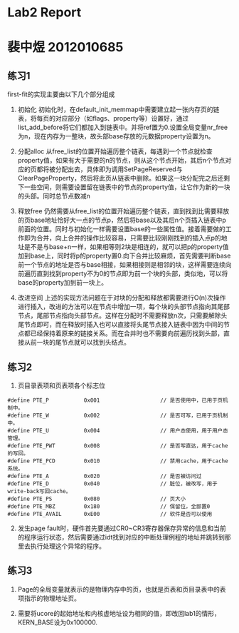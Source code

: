 # Lab2 Report
# 裴中煜 2012010685

## 练习1

first-fit的实现主要由以下几个部分组成

1. 初始化
初始化时，在default_init_memmap中需要建立起一张内存页的链表，将每页的对应部分（如flags、property等）设置好，通过list_add_before将它们都加入到链表中。并将ref置为0.设置全局变量nr_free为n，现在内存为一整块，故头部base存放的元数据property设置为n。

2. 分配alloc
从free_list的位置开始遍历整个链表，每遇到一个节点就检查property值，如果有大于需要的n的节点，则从这个节点开始，其后n个节点对应的页都将被分配出去，具体即为调用SetPageReserved与ClearPageProperty，然后将此页从链表中删除。如果这一块分配完之后还剩下一些空间，则需要设置留在链表中的节点的property值，让它作为新的一块的头部。同时总节点数减n

3. 释放free
仍然需要从free_list的位置开始遍历整个链表，直到找到比需要释放的页base地址恰好大一点的节点p，然后将base以及其后n个页插入链表中p前面的位置。同时与初始化一样需要设置base的一些属性值。接着需要做的工作即为合并，向上合并的操作比较容易，只需要比较刚刚找到的插入点p的地址是不是与base+n一样，如果相等则2块是相连的，就可以把p的property值加到base上，同时将p的property置0.向下合并比较麻烦，首先需要判断base前一个节点的地址是否与base相接，如果相接则是相邻的块，这样需要连续向前遍历直到找到property不为0的节点即为前一个块的头部，类似地，可以将base的property加到前一块上。

4. 改进空间
上述的实现方法问题在于对块的分配和释放都需要进行O(n)次操作进行插入，改进的方法可以在节点中增加一项，每个块的头部节点指向其尾部节点，尾部节点指向头部节点。这样在分配时不需要释放n次，只需要解除头尾节点即可，而在释放时插入也可以直接将头尾节点接入链表中因为中间的节点都已经保持着原来的链接关系。而在合并时也不需要向前遍历找到头部，直接从前一块的尾节点就可以找到头结点。

## 练习2

1. 页目录表项和页表项各个标志位

```
#define PTE_P           0x001                   // 是否使用中，已用于页机制中。
#define PTE_W           0x002                   // 是否可写，已用于页机制中。
#define PTE_U           0x004                   // 用户态使用，用于用户态管理。
#define PTE_PWT         0x008                   // 是否写直达，用于cache的写回。
#define PTE_PCD         0x010                   // 禁用cache，用于cache系统。
#define PTE_A           0x020                   // 是否被访问过
#define PTE_D           0x040                   // 脏位，被改写，用于write-back写回cache。
#define PTE_PS          0x080                   // 页大小
#define PTE_MBZ         0x180                   // 保留位，全部置0
#define PTE_AVAIL       0xE00                   // 软件是否可以使用
```

2. 发生page fault时，硬件首先要通过CR0~CR3寄存器保存异常的信息和当前的程序运行状态，然后需要通过idt找到对应的中断处理例程的地址并跳转到那里去执行处理这个异常的程序。

## 练习3

1. Page的全局变量就表示的是物理内存中的页，也就是页表和页目录表中的表项指示的物理地址页。

2. 需要将ucore的起始地址和内核虚地址设为相同的值，即改回lab1的情形，KERN_BASE设为0x100000.